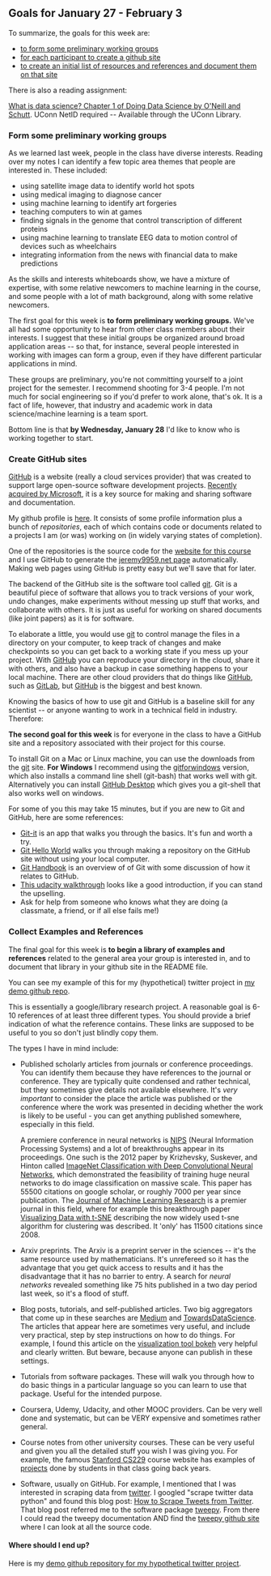 ## Goals for January 27 - February 3

To summarize, the goals for this week are:

- [to form some preliminary working groups](#groups)
- [for each participant to create a github site](#github)
- [to create an initial list of resources and references and document them on that site](#references)

There is also a reading assignment:

[What is data science? Chapter 1 of Doing Data Science by O'Neill and Schutt](https://learning.oreilly.com/library/view/doing-data-science/9781449363871/ch01.html).  UConn NetID required -- Available through the UConn Library.


### <a name="groups"></a> Form some preliminary working groups



As we learned last week, people in the class have diverse interests.  Reading over my notes
I can identify a few topic area themes that people are interested in.  These included:

- using satellite image data to identify world hot spots
- using medical imaging to diagnose cancer
- using machine learning to identify art forgeries
- teaching computers to win at games
- finding signals in the genome that control transcription of different proteins
- using machine learning to translate EEG data to motion control of devices such as wheelchairs
- integrating information from the news with financial data to make predictions

As the skills and interests whiteboards show, we have a mixture of expertise, with some relative newcomers
to machine learning in the course, and some people with a lot of math background, along with some relative
newcomers.  

The first goal for this week is **to form preliminary working groups.**  We've all had some opportunity
to hear from other class members about their interests.  I suggest that these initial groups be organized
around broad application areas -- so that, for instance, several people interested in working with images
can form a group, even if they have different particular applications in mind.   

These groups are preliminary, you're not committing yourself to a joint project for the semester.  I recommend
shooting for 3-4 people. I'm not much for social engineering so if you'd prefer to work alone, that's ok.  It is a fact of life, however, that industry and academic work in data science/machine learning is a team sport.

Bottom line is that **by Wednesday, January 28** I'd like to know who is working together to start.



### <a name="github"></a>Create GitHub sites 

[GitHub](http://www.github.com) is a website (really a cloud services provider) that was created to support large open-source software development projects.  [Recently acquired by Microsoft](https://news.microsoft.com/2018/06/04/microsoft-to-acquire-github-for-7-5-billion/), it is a key source for making and sharing software and documentation.  

My github profile is [here](https://github.com/jeremy9959).  It consists of some profile information plus
a bunch of *repositories*, each of which contains code or documents related to a  projects I am (or was)  working on 
(in widely varying states of completion). 

One of the repositories is the source code for the
[website for this course](https://github.com/jeremy9959/Math-5800-Spring-2020) and I use GitHub to generate
the [jeremy9959.net page](http://jeremy9959.net) automatically.  Making web pages using GitHub
is pretty easy but we'll save that for later.

The backend of the GitHub site is the software tool called [git](https://git-scm.com).  Git is a beautiful piece
of software that allows you to track versions of your work, undo changes, make experiments without messing up stuff
that works, and collaborate with others.  It is just as useful for working on shared documents (like joint papers)
as it is for software.  

To elaborate a little, you would use [git](https://git-scm.com) to control manage the files in a directory on
your computer, to keep track of changes and make checkpoints so you can get back to a working state if you mess
up your project.  With [GitHub](http://github.com) you can reproduce your directory in the cloud, share it with others,
and also have a backup in case something happens to your local machine.  There are other cloud providers
that do things like [GitHub](http://github.com), such as [GitLab](http://gitlab.com), but [GitHub](http://github.com)
is the biggest and best known.

Knowing the basics of how to use git and GitHub is a baseline skill for any scientist -- or anyone wanting to work in a technical field in industry.  Therefore:

**The second goal for this week** is for everyone in the class to have a GitHub site and a repository associated with
their project for this course.  



To install Git on a Mac or Linux machine, you can use the downloads from the [git](http://www.git-scm.com) site.
**For Windows** I  recommend using the [gitforwindows](https://gitforwindows.org) version, which 
also installs a command line shell (git-bash) that works well with git.  
Alternatively you can install [GitHub Desktop](http://desktop.github.com) which gives you a git-shell 
that also works well on windows.

For some of you this may take 15 minutes, but if you are new to Git and GitHub, here are some references:

- [Git-it](https://github.com/jlord/git-it-electron) is an app that walks you through the basics.  It's fun
and worth a try.  
- [Git Hello World](https://guides.github.com/activities/hello-world/) walks you through making a repository
on the GitHub site without using your local computer.
- [Git Handbook](https://guides.github.com/introduction/git-handbook/) is an overview of of Git with some discussion
of how it relates to GitHub.
- [This udacity walkthrough](https://blog.udacity.com/2015/06/a-beginners-git-github-tutorial.html) looks like a good
introduction, if you can stand the upselling.
- Ask for help from someone who knows what they are doing (a classmate, a friend, or if all else fails me!)

### <a name="references"></a> Collect Examples and References

The final goal for this week is **to begin a library of examples and references** related to the general
area your group is interested in, and to document that library in your github site in the README file.

You can see my example of this for my (hypothetical) twitter project in [my demo github repo](http://github.com/jeremy9959/Math5800-JTT-Demo).

This is essentially a google/library research project. 
A reasonable goal is 6-10 references of at least three different types.  You should provide a brief
indication of what the reference contains.  These links are supposed to be useful to you so don't 
just blindly copy them.

The types I have in mind include:

- Published scholarly articles from journals or conference proceedings. You can identify them because they have references to the journal or conference. They are typically quite condensed and  rather technical, but they sometimes give details not available elsewhere. It's *very important* to consider the place the article was published or the conference where the work was presented in deciding whether the work is likely to be useful - you can get anything published somewhere, especially in this field. 

	A premiere conference in neural networks is [NIPS](https://papers.nips.cc/) (Neural Information Processing Systems) and a 
	lot of breakthroughs appear in its proceedings. One such is the 2012 paper by Krizhevsky, Suskever, and Hinton called [ImageNet Classification with Deep Convolutional Neural Networks](https://papers.nips.cc/paper/4824-imagenet-classification-with-deep-convolutional-neural-networks.pdf), which demonstrated the feasibility of training huge neural networks to do image classification on massive scale. This paper has 55500 citations on google scholar, or roughly 7000 per year since publication.    The [Journal of Machine Learning Research](http://www.jmlr.org/) is a premier journal in this field, where for example this breakthrough paper [Visualizing Data with t-SNE](http://www.jmlr.org/papers/volume9/vandermaaten08a/vandermaaten08a.pdf) describing the now widely used t-sne algorithm for clustering was described.  It 'only' has 11500 citations since 2008.

- Arxiv preprints.  The Arxiv is a preprint server in the sciences -- it's the same resource used by mathematicians. It's
unrefereed so it has the advantage that you get quick access to results and it has the disadvantage that it has no
barrier to entry.  A search for *neural networks* revealed something like 75 hits published in a two day period 
last week, so it's a flood of stuff.

- Blog posts, tutorials, and self-published articles.  Two big aggregators that come up in these searches are [Medium](http://www.medium.com) and [TowardsDataScience](https://towardsdatascience.com/).  The articles that appear here are sometimes very useful, 
and include very practical, step by step instructions on how to do things. For example, I found this article
on the [visualization tool bokeh](https://towardsdatascience.com/data-visualization-with-bokeh-in-python-part-one-getting-started-a11655a467d4) very helpful and clearly written.  But beware, because anyone can publish in these settings.

- Tutorials from software packages.  These will walk you through how to do basic things in a particular language so you can learn to use that package.  Useful for the intended purpose.

- Coursera, Udemy, Udacity, and other MOOC providers.  Can be very well done and systematic, but
can be VERY expensive and sometimes rather general.

- Course notes from other university courses.  These can be very useful and given you all the detailed stuff you wish I was
giving you.  For example, the famous [Stanford CS229](http://http://cs229.stanford.edu/)  course website has examples
of [projects](http://cs229.stanford.edu/projects.html) done by students in that class going back years.

- Software, usually on GitHub.  For example, I mentioned that I was interested in scraping data from [twitter](http://twitter.com).  I googled "scrape twitter data python" and found this blog post: [How to Scrape Tweets from Twitter](https://towardsdatascience.com/how-to-scrape-tweets-from-twitter-59287e20f0f1). That blog post referred me to the software package
[tweepy](http://www.tweepy.org).  From there I could read the tweepy documentation AND find the [tweepy github site](https://github.com/tweepy/tweepy) where I can look at all the source code.

#### Where should I end up?

Here is my [demo github repository for my hypothetical twitter project](https://github.com/jeremy9959/Math5800-JTT-Demo/blob/master/README.md).
















